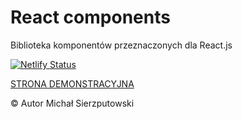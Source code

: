 # React components

Biblioteka komponentów przeznaczonych dla React.js

[![Netlify Status](https://api.netlify.com/api/v1/badges/4a96abf3-4358-4c77-b5a5-6c740a4d5494/deploy-status)](https://app.netlify.com/sites/merry-semifreddo-54121a/deploys)

[STRONA DEMONSTRACYJNA](https://merry-semifreddo-54121a.netlify.app/)

© Autor Michał Sierzputowski
